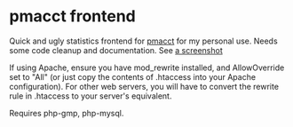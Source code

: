 pmacct frontend
===============

Quick and ugly statistics frontend for [pmacct](http://www.pmacct.net/) for my personal use. Needs 
some code cleanup and documentation. See [a screenshot](http://stuff.dan.cx/images/projects/pmacct/month.png)

If using Apache, ensure you have mod_rewrite installed, and AllowOverride set to "All" (or just copy the contents of .htaccess into your Apache configuration). For other web servers, you will have to convert the rewrite rule in .htaccess to your server's equivalent.

Requires php-gmp, php-mysql.
 